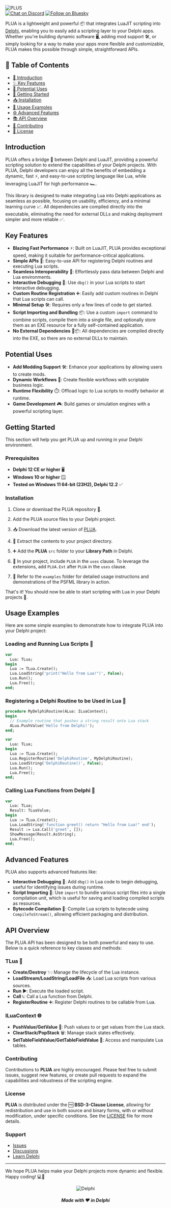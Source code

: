 ![PLUS](media/plua.png)  
[![Chat on Discord](https://img.shields.io/discord/754884471324672040?style=for-the-badge)](https://discord.gg/tPWjMwK)
[![Follow on Bluesky](https://img.shields.io/badge/Bluesky-tinyBigGAMES-blue?style=for-the-badge&logo=bluesky)](https://bsky.app/profile/tinybiggames.com)

PLUA is a lightweight and powerful 📦 that integrates LuaJIT scripting into <a href="https://www.embarcadero.com/products/delphi" target="_blank">Delphi</a>, enabling you to easily add a scripting layer to your Delphi apps. Whether you're building dynamic software 🖥️, adding mod support 🛠️, or simply looking for a way to make your apps more flexible and customizable, PLUA makes this possible through simple, straightforward APIs.

## 📑 Table of Contents
- [📘 Introduction](#introduction)
- [✨ Key Features](#key-features)
- [🔧 Potential Uses](#potential-uses)
- [🚀 Getting Started](#getting-started)
- [📥 Installation](#installation)
- [📄 Usage Examples](#usage-examples)
- [⚙️ Advanced Features](#advanced-features)
- [📚 API Overview](#api-overview)
- [🤝 Contributing](#contributing)
- [📜 License](#license)

## Introduction
PLUA offers a bridge 🌉 between Delphi and LuaJIT, providing a powerful scripting solution to extend the capabilities of your Delphi projects. With PLUA, Delphi developers can enjoy all the benefits of embedding a dynamic, fast ⚡, and easy-to-use scripting language like Lua, while leveraging LuaJIT for high performance 🏎️.

This library is designed to make integrating Lua into Delphi applications as seamless as possible, focusing on usability, efficiency, and a minimal learning curve 📈. All dependencies are compiled directly into the executable, eliminating the need for external DLLs and making deployment simpler and more reliable ✅.

## Key Features
- **Blazing Fast Performance** ⚡: Built on LuaJIT, PLUA provides exceptional speed, making it suitable for performance-critical applications.
- **Simple APIs** 📜: Easy-to-use API for registering Delphi routines and executing Lua scripts.
- **Seamless Interoperability** 🔄: Effortlessly pass data between Delphi and Lua environments.
- **Interactive Debugging** 🐞: Use `dbg()` in your Lua scripts to start interactive debugging.
- **Custom Routine Registration** ➕: Easily add custom routines in Delphi that Lua scripts can call.
- **Minimal Setup** 🛠️: Requires only a few lines of code to get started.
- **Script Importing and Bundling** 📦: Use a custom `import` command to combine scripts, compile them into a single file, and optionally store them as an EXE resource for a fully self-contained application.
- **No External Dependencies** 🚫📦: All dependencies are compiled directly into the EXE, so there are no external DLLs to maintain.

## Potential Uses
- **Add Modding Support** 🛠️: Enhance your applications by allowing users to create mods.
- **Dynamic Workflows** 🔄: Create flexible workflows with scriptable business logic.
- **Runtime Flexibility** ⏱️: Offload logic to Lua scripts to modify behavior at runtime.
- **Game Development** 🎮: Build games or simulation engines with a powerful scripting layer.

## Getting Started
This section will help you get PLUA up and running in your Delphi environment.

### Prerequisites
- **Delphi 12 CE or higher** 🖥️
- **Windows 10 or higher** 🪟
- **Tested on Windows 11 64-bit (23H2), Delphi 12.2** ✅

### Installation
1. Clone or download the PLUA repository 📂.
2. Add the PLUA source files to your Delphi project.

1. 📥 Download the latest version of [PLUA](https://github.com/tinyBigGAMES/PLUA/archive/refs/heads/main.zip).
2. 📂 Extract the contents to your project directory.
3. ➕ Add the **PLUA** `src` folder to your **Library Path** in Delphi.
4. 📝 In your project, include `PLUA` in the `uses` clause. To leverage the extensions, add `PLUA.Ext` after `PLUA` in the `uses` clause.
5. 📁 Refer to the `examples` folder for detailed usage instructions and demonstrations of the PSFML library in action.

That's it! You should now be able to start scripting with Lua in your Delphi projects 🚀.

## Usage Examples
Here are some simple examples to demonstrate how to integrate PLUA into your Delphi project:

### Loading and Running Lua Scripts 🐍
```pascal
var
  Lua: TLua;
begin
  Lua := TLua.Create();
  Lua.LoadString('print("Hello from Lua!")', False);
  Lua.Run();  
  Lua.Free();
end;
```

### Registering a Delphi Routine to be Used in Lua 🔗
```pascal
procedure MyDelphiRoutine(ALua: ILuaContext);
begin
  // Example routine that pushes a string result onto Lua stack
  ALua.PushValue('Hello from Delphi!');
end;

var
  Lua: TLua;
begin
  Lua := TLua.Create();
  Lua.RegisterRoutine('DelphiRoutine', MyDelphiRoutine);
  Lua.LoadString('DelphiRoutine()', False);
  Lua.Run();
  Lua.Free();
end;
```

### Calling Lua Functions from Delphi 🔁
```pascal
var
  Lua: TLua;
  Result: TLuaValue;
begin
  Lua := TLua.Create();
  Lua.LoadString('function greet() return "Hello from Lua!" end');
  Result := Lua.Call('greet', []);
  ShowMessage(Result.AsString);  
  Lua.Free();
end;
```

## Advanced Features
PLUA also supports advanced features like:

- **Interactive Debugging** 🐞: Add `dbg()` in Lua code to begin debugging, useful for identifying issues during runtime.
- **Script Importing** 📂: Use `import` to bundle various script files into a single compilation unit, which is useful for saving and loading compiled scripts as resources.
- **Bytecode Compilation** 📄: Compile Lua scripts to bytecode using `CompileToStream()`, allowing efficient packaging and distribution.

## API Overview
The PLUA API has been designed to be both powerful and easy to use. Below is a quick reference to key classes and methods:

### TLua 🐍
- **Create/Destroy** ✨: Manage the lifecycle of the Lua instance.
- **LoadStream/LoadString/LoadFile** 📥: Load Lua scripts from various sources.
- **Run** ▶️: Execute the loaded script.
- **Call** 📞: Call a Lua function from Delphi.
- **RegisterRoutine** ➕: Register Delphi routines to be callable from Lua.

### ILuaContext 🌐
- **PushValue/GetValue** 🔄: Push values to or get values from the Lua stack.
- **ClearStack/PopStack** 🗑️: Manage stack states effectively.
- **SetTableFieldValue/GetTableFieldValue** 🧩: Access and manipulate Lua tables.

### Contributing

Contributions to **PLUA** are highly encouraged. Please feel free to submit issues, suggest new features, or create pull requests to expand the capabilities and robustness of the scripting engine.

### License

**PLUA** is distributed under the 🆓 **BSD-3-Clause License**, allowing for redistribution and use in both source and binary forms, with or without modification, under specific conditions. See the [LICENSE](https://github.com/tinyBigGAMES/PLUA?tab=BSD-3-Clause-1-ov-file#BSD-3-Clause-1-ov-file) file for more details.

### Support

- <a href="https://github.com/tinyBigGAMES/PLUA/issues" target="_blank">Issues</a>
- <a href="https://github.com/tinyBigGAMES/PLUA/discussions" target="_blank">Discussions</a>
- <a href="https://learndelphi.org/" target="_blank">Learn Delphi</a>
---
We hope PLUA helps make your Delphi projects more dynamic and flexible. Happy coding! 💻🎉

<p align="center">
<img src="media/delphi.png" alt="Delphi">
</p>
<h5 align="center">

Made with :heart: in Delphi
</h5>

